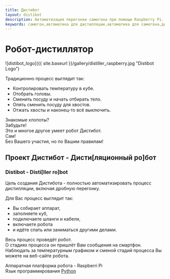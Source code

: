 ```yaml
---
title: Дистибот
layout: distibot
description: Автоматизация перегонки самогона при помощи Raspberry Pi. Весь процесс перегонки без участия человека.
keywords: самогон,автоматика для дистилляции,автоматика для самогона,дистилляция,дробная перегонка,самогоноварение
---
```

# Робот-дистиллятор
![distibot_logo]({{ site.baseurl }}/gallery/distiller_raspberry.jpg "Distibot Logo")

Традиционно процесс выглядит так:  
* Контролировать температуру в кубе.
* Отобрать головы.
* Сменить посуду и начать отбирать тело.
* Опять сменить посуду для хвостов.
* Отжать хвосты и наконец-то всё выключить.

Знакомые хлопоты?  
Забудьте!  
Это и многое другое умеет робот Дистибот.  
Сам!  
Без Вашего участия, но по Вашим правилам!  
## Проект Дистибот - Дисти[ляционный ро]бот  
### Distibot - Disti[ller ro]bot  
Цель создания Дистибота - полностью автоматизировать процесс дистилляции, включая дробную перегонку.

Для Вас процесс выглядит так:

* Вы собирает аппарат,
* заполняете куб,
* подключаете шланги и кабели,
* включаете робота
* и идёте спать или заниматься другими делами.

Весь процесс проведёт робот.  
О стадиях процесса он пришлёт Вам сообщения на смартфон.  
Наблюдать за температурным графиком и сменой стадий процесса Вы можете на веб-сайте робота.

Аппаратная платформа робота - Raspberri Pi  
Язык программирования [Python](https://github.com/vscherbo/distibot "Исходный код проекта")
